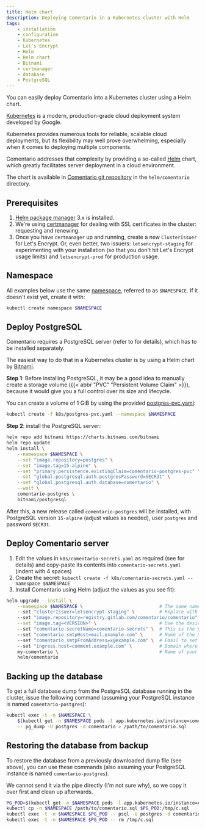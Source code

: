 ```yaml
---
title: Helm chart
description: Deploying Comentario in a Kubernetes cluster with Helm
tags:
    - installation
    - configuration
    - Kubernetes
    - Let's Encrypt
    - Helm
    - Helm chart
    - Bitnami
    - certmanager
    - database
    - PostgreSQL
---
```


You can easily deploy Comentario into a Kubernetes cluster using a Helm chart.

<!--more-->

[Kubernetes](https://kubernetes.io/) is a modern, production-grade cloud deployment system developed by Google.

Kubernetes provides numerous tools for reliable, scalable cloud deployments, but its flexibility may well prove overwhelming, especially when it comes to deploying multiple components.

Comentario addresses that complexity by providing a so-called [Helm](https://helm.sh/) chart, which greatly facilitates server deployment in a cloud environment.

The chart is available in [Comentario git repository](/about/source-code) in the `helm/comentario` directory.

## Prerequisites

1. [Helm package manager](https://helm.sh/) 3.x is installed.
2. We're using [certmanager](https://cert-manager.io/) for dealing with SSL certificates in the cluster: requesting and renewing.
3. Once you have `certmanager` up and running, create a new `ClusterIssuer` for Let's Encrypt. Or, even better, two issuers: `letsencrypt-staging` for experimenting with your installation (so that you don't hit Let's Encrypt usage limits) and `letsencrypt-prod` for production usage.

## Namespace

All examples below use the same [namespace](https://kubernetes.io/docs/concepts/overview/working-with-objects/namespaces/), referred to as `$NAMESPACE`. If it doesn't exist yet, create it with:

```bash
kubectl create namespace $NAMESPACE
```

## Deploy PostgreSQL

Comentario requires a PostgreSQL server (refer to [](/installation/requirements) for details), which has to be installed separately.

The easiest way to do that in a Kubernetes cluster is by using a Helm chart by [Bitnami](https://bitnami.com/stacks/helm).

**Step 1**: Before installing PostgreSQL, it may be a good idea to manually create a storage volume ({{< abbr "PVC" "Persistent Volume Claim" >}}), because it would give you a full control over its size and lifecycle.

You can create a volume of 1 GiB by using the provided [postgres-pvc.yaml](https://gitlab.com/comentario/comentario/-/blob/master/k8s/postgres-pvc.yaml):

```bash
kubectl create -f k8s/postgres-pvc.yaml --namespace $NAMESPACE
```

**Step 2**: install the PostgreSQL server:

```bash
helm repo add bitnami https://charts.bitnami.com/bitnami
helm repo update
helm install \
    --namespace $NAMESPACE \
    --set "image.repository=postgres" \
    --set "image.tag=15-alpine" \
    --set "primary.persistence.existingClaim=comentario-postgres-pvc" \
    --set "global.postgresql.auth.postgresPassword=SECR3t" \
    --set "global.postgresql.auth.database=comentario" \
    --wait \
    comentario-postgres \
    bitnami/postgresql
```

After this, a new release called `comentario-postgres` will be installed, with PostgreSQL version `15-alpine` (adjust values as needed), user `postgres` and password `SECR3t`.

## Deploy Comentario server

1. Edit the values in `k8s/comentario-secrets.yaml` as required (see [](/configuration) for details) and copy-paste its contents into `comentario-secrets.yaml` (indent with 4 spaces)
2. Create the secret: `kubectl create -f k8s/comentario-secrets.yaml --namespace $NAMESPACE`
3. Install Comentario using Helm (adjust the values as you see fit):
```bash
helm upgrade --install \
    --namespace $NAMESPACE \                            # The same namespace value as above
    --set "clusterIssuer=letsencrypt-staging" \         # Replace with letsencrypt-prod when you're ready for production
    --set "image.repository=registry.gitlab.com/comentario/comentario" \
    --set "image.tag=<VERSION>" \                       # Use the desired Comentario version here
    --set "comentario.secretName=comentario-secrets" \  # This is the name of the secret from k8s/comentario-secrets.yaml
    --set "comentario.smtpHost=mail.example.com" \      # Name of the SMTP host you're using for emails
    --set "comentario.smtpFromAddress=x@example.com" \  # Email to set in the Reply field
    --set "ingress.host=comment.example.com" \          # Domain where your Comentario instance should be reachable on 
    my-comentario \                                     # Name of your instance (and Helm release)
    helm/comentario
```

## Backing up the database

To get a full database dump from the PostgreSQL database running in the cluster, issue the following command (assuming your PostgreSQL instance is named `comentario-postgres`):

```bash
kubectl exec -t -n $NAMESPACE \
    $(kubectl get -n $NAMESPACE pods -l app.kubernetes.io/instance=comentario-postgres -o name) \
    -- pg_dump -U postgres -d comentario > /path/to/comentario.sql
```

## Restoring the database from backup

To restore the database from a previously downloaded dump file (see above), you can use these commands (also assuming your PostgreSQL instance is named `comentario-postgres`).

We cannot send it via the pipe directly (I'm not sure why), so we copy it over first and clean up afterwards.

```bash
PG_POD=$(kubectl get -n $NAMESPACE pods -l app.kubernetes.io/instance=comentario-postgres -o 'jsonpath={.items..metadata.name}')
kubectl cp -n $NAMESPACE /path/to/comentario.sql $PG_POD:/tmp/c.sql
kubectl exec -t -n $NAMESPACE $PG_POD -- psql -U postgres -d comentario -f /tmp/c.sql
kubectl exec -t -n $NAMESPACE $PG_POD -- rm /tmp/c.sql
```
